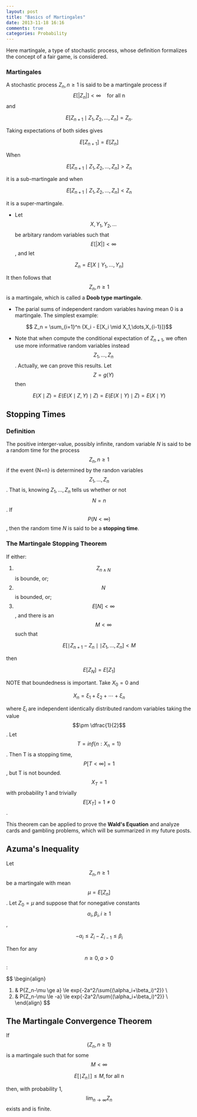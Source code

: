 ```yaml
---
layout: post
title: "Basics of Martingales"
date: 2013-11-18 16:16
comments: true
categories: Probability
---
```


Here martingale, a type of stochastic process, whose definition formalizes the concept of a fair game, is considered. 

### Martingales
A stochastic process ${Z_n,n \ge 1}$ is said to be a martingale process if 
$$ 
E[|Z_n|] < \infty \quad \text{for all n}
$$
and

$$ E[Z_{n+1} \mid Z_1,Z_2,\dots,Z_n] = Z_n. $$

Taking expectations of both sides gives

$$E[Z_{n+1}]=E[Z_n]$$

When 

$$ E[Z_{n+1} \mid Z_1,Z_2,\dots,Z_n]>Z_n $$ 

it is a sub-martingale and when 

$$ E[Z_{n+1} \mid Z_1,Z_2,\dots,Z_n]<Z_n $$ 

it is a super-martingale.

* Let $$X,Y_1,Y_2,\dots$$ be arbitary random variables such that 
$$ E[|X|] < \infty $$, 
and let

$$Z_n = E[X \mid Y_1,\dots,Y_n]$$

It then follows that $${Z_n,n \ge 1}$$ is a martingale, which is called a **Doob type martingale**.

* The parial sums of independent random variables having mean 0 is a martingale. The simplest example:

$$ Z_n = \sum_{i=1}^n {X_i - E[X_i \mid X_1,\dots,X_{i-1}]}$$

* Note that when compute the conditional expectation of $Z_{n+1}$, we often use more informative random variables instead $$Z_1, \dots, Z_n$$. 
Actually, we can prove this results. Let $$Z = g(Y)$$ then

$$E(X \mid Z) = E(E(X \mid Z,Y) \mid Z) = E(E(X \mid Y) \mid Z) = E(X\mid Y)$$

## Stopping Times

### Definition

The positive interger-value, possibly infinite, random variable $N$ is said to be a random time for the process $${Z_n,n \ge 1}$$ if the event {N=n} is determined by the randon variables $$Z_1,\dots,Z_n$$. That is, knowing $Z_1,\dots,Z_n$ tells us whether or not $$N=n$$. If $$P(N < \infty)$$, then the random time $N$ is said to be a **stopping time**.

### The Martingale Stopping Theorem

If either:


1. $$Z_{n \land N}$$ is bounde, or;
2. $$N$$ is bounded, or;
3. $$E[N] < \infty$$, and there is an $$M<\infty$$ such that

$$E[\mid Z_{n+1}-Z_n \mid \mid Z_1,\dots,Z_n] < M$$

then 

$$E[Z_N] = E[Z_1]$$

NOTE that boundedness is important. Take $X_0=0$ and

$$X_n = \xi_1+\xi_2+\cdots+\xi_n$$

where $\xi_i$ are independent identically distributed random variables taking the value $$\pm \dfrac{1}{2}$$. Let $$T = inf\{n:X_n=1\}$$. Then T is a stopping time, $$P[T<\infty] = 1$$, but T is not bounded. $$X_T=1$$ with probability 1 and trivially $$E[X_T]=1 \neq 0$$.

This theorem can be applied to prove the **Wald's Equation** and analyze cards and gambling problems, which will be summarized in my future posts. 

## Azuma's Inequality

Let $$Z_n, n \ge 1$$ be a martingale with mean $$\mu = E[Z_n]$$. Let $Z_0 = \mu$ and suppose that for nonegative constants $$\alpha_i,\beta_i,i\ge 1$$,

$$-\alpha_i \le Z_i-Z_{i-1} \le \beta_i$$

Then for any $$n \ge 0, a > 0$$:

$$
\begin{align}
1. & P\{Z_n-\mu \ge a\} \le exp\{-2a^2/\sum{(\alpha_i+\beta_i)^2}\} \\
2. & P\{Z_n-\mu \le -a\} \le exp\{-2a^2/\sum{(\alpha_i+\beta_i)^2}\} \\
\end{align}
$$

## The Martingale Convergence Theorem

If $$\{Z_n,n \ge 1\}$$ is a martingale such that for some $$M< \infty$$

$$E[\mid Z_n \mid] \le M, \text{for all n}$$

then, with probability 1, $$\lim_{n \rightarrow \infty} Z_n$$ exists and is finite.



